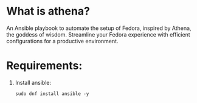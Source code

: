 # What is athena?
An Ansible playbook to automate the setup of Fedora, inspired by Athena, the goddess of wisdom. Streamline your Fedora experience with efficient configurations for a productive environment.

# Requirements:
1. Install ansible:
   ```
   sudo dnf install ansible -y
   ```
